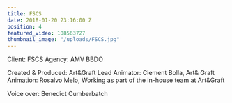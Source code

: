 ```yaml
---
title: FSCS
date: 2018-01-20 23:16:00 Z
position: 4
featured_video: 108563727
thumbnail_image: "/uploads/FSCS.jpg"
---
```


Client: FSCS
Agency: AMV BBDO

Created & Produced: Art&Graft
Lead Animator: Clement Bolla, Art& Graft
Animation: Rosalvo Melo, Working as part of the in-house team at Art&Graft

Voice over: Benedict Cumberbatch